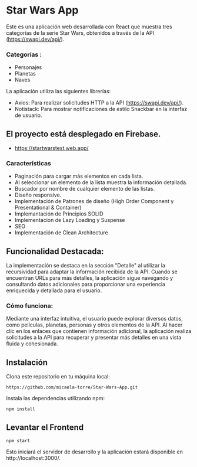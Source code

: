 # Star Wars App
 
Este es una aplicación web desarrollada con React que muestra tres categorías de la serie Star Wars, obtenidos a través de la API (https://swapi.dev/api/). 
### Categorías : 
- Personajes
- Planetas
- Naves

La aplicación utiliza las siguientes librerías:

- Axios: Para realizar solicitudes HTTP a la API (https://swapi.dev/api/).
- Notistack: Para mostrar notificaciones de estilo Snackbar en la interfaz de usuario.

## El proyecto está desplegado en Firebase.
- https://startwarstest.web.app/

### Características
- Paginación para cargar más elementos en cada lista.
- Al seleccionar un elemento de la lista muestra la información detallada.
- Buscador por nombre de cualquier elemento de las listas.
- Diseño responsive.
- Implementación de Patrones de diseño (High Order Component y Presentational & Container)
- Implemantación de Principios SOLID
- Implementacion de Lazy Loading y Suspense
- SEO
-  Implementación de Clean Architecture
    
## Funcionalidad Destacada:
La implementación se destaca en la sección "Detalle" al utilizar la recursividad para adaptar la información recibida de la API. Cuando se encuentran URLs para más detalles, la aplicación sigue navegando y consultando datos adicionales para proporcionar una experiencia enriquecida y detallada para el usuario.

### Cómo funciona:
Mediante una interfaz intuitiva, el usuario puede explorar diversos datos, como películas, planetas, personas y otros elementos de la API. Al hacer clic en los enlaces que contienen información adicional, la aplicación realiza solicitudes a la API para recuperar y presentar más detalles en una vista fluida y cohesionada.

## Instalación
Clona este repositorio en tu máquina local:

```
https://github.com/micaela-torre/Star-Wars-App.git
```
Instala las dependencias utilizando npm:

```
npm install
```

## Levantar el Frontend

```
npm start
```
Esto iniciará el servidor de desarrollo y la aplicación estará disponible en http://localhost:3000/.
